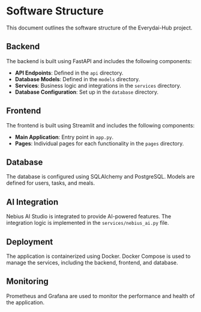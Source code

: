 # Software Structure

This document outlines the software structure of the Everydai-Hub project.

## Backend

The backend is built using FastAPI and includes the following components:

- **API Endpoints**: Defined in the `api` directory.
- **Database Models**: Defined in the `models` directory.
- **Services**: Business logic and integrations in the `services` directory.
- **Database Configuration**: Set up in the `database` directory.

## Frontend

The frontend is built using Streamlit and includes the following components:

- **Main Application**: Entry point in `app.py`.
- **Pages**: Individual pages for each functionality in the `pages` directory.

## Database

The database is configured using SQLAlchemy and PostgreSQL. Models are defined for users, tasks, and meals.

## AI Integration

Nebius AI Studio is integrated to provide AI-powered features. The integration logic is implemented in the `services/nebius_ai.py` file.

## Deployment

The application is containerized using Docker. Docker Compose is used to manage the services, including the backend, frontend, and database.

## Monitoring

Prometheus and Grafana are used to monitor the performance and health of the application.

